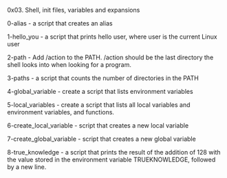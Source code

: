 0x03. Shell, init files, variables and expansions

0-alias - a script that creates an alias

1-hello_you - a script that prints hello user, where user is the current Linux user

2-path - Add /action to the PATH. /action should be the last directory the shell looks into when looking for a program.

3-paths - a script that counts the number of directories in the PATH

4-global_variable - create a script that lists environment variables


5-local_variables - create a script that lists all local variables and environment variables, and functions.

6-create_local_variable -  script that creates a new local variable

7-create_global_variable - script that creates a new global variable

8-true_knowledge - a script that prints the result of the addition of 128 with the value stored in the environment variable TRUEKNOWLEDGE, followed by a new line.
